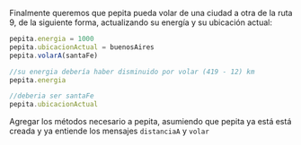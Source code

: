 Finalmente queremos que pepita pueda volar de una ciudad a otra de la ruta 9, de la siguiente forma, actualizando su energía y su ubicación actual:

```javascript
pepita.energia = 1000
pepita.ubicacionActual = buenosAires
pepita.volarA(santaFe)

//su energia debería haber disminuido por volar (419 - 12) km
pepita.energia

//deberia ser santaFe
pepita.ubicacionActual
```

Agregar los métodos necesario a pepita, asumiendo que pepita ya está está creada y ya entiende los mensajes `distanciaA` y `volar`

